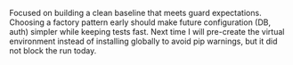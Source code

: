 Focused on building a clean baseline that meets guard expectations. Choosing a factory pattern early should make future configuration (DB, auth) simpler while keeping tests fast. Next time I will pre-create the virtual environment instead of installing globally to avoid pip warnings, but it did not block the run today.
